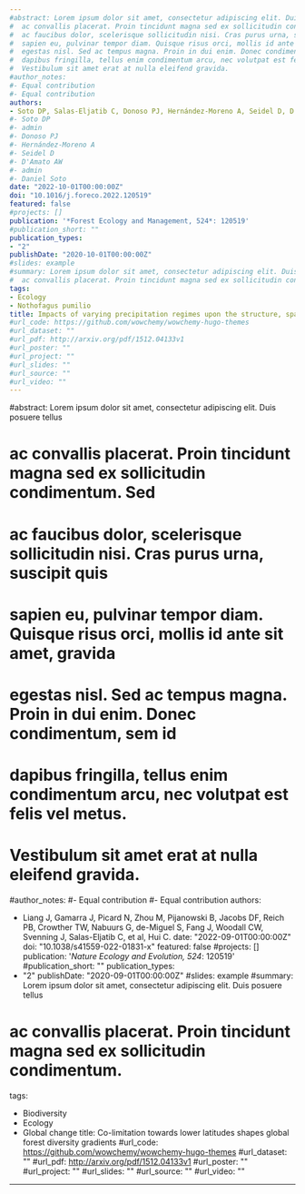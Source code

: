 ```yaml
---
#abstract: Lorem ipsum dolor sit amet, consectetur adipiscing elit. Duis posuere tellus
#  ac convallis placerat. Proin tincidunt magna sed ex sollicitudin condimentum. Sed
#  ac faucibus dolor, scelerisque sollicitudin nisi. Cras purus urna, suscipit quis
#  sapien eu, pulvinar tempor diam. Quisque risus orci, mollis id ante sit amet, gravida
#  egestas nisl. Sed ac tempus magna. Proin in dui enim. Donec condimentum, sem id
#  dapibus fringilla, tellus enim condimentum arcu, nec volutpat est felis vel metus.
#  Vestibulum sit amet erat at nulla eleifend gravida.
#author_notes:
#- Equal contribution
#- Equal contribution
authors:
- Soto DP, Salas-Eljatib C, Donoso PJ, Hernández-Moreno A, Seidel D, D'Amato AW
#- Soto DP 
#- admin 
#- Donoso PJ 
#- Hernández-Moreno A
#- Seidel D 
#- D'Amato AW
#- admin
#- Daniel Soto
date: "2022-10-01T00:00:00Z"
doi: "10.1016/j.foreco.2022.120519"
featured: false
#projects: []
publication: '*Forest Ecology and Management, 524*: 120519'
#publication_short: ""
publication_types:
- "2"
publishDate: "2020-10-01T00:00:00Z"
#slides: example
#summary: Lorem ipsum dolor sit amet, consectetur adipiscing elit. Duis posuere tellus
#  ac convallis placerat. Proin tincidunt magna sed ex sollicitudin condimentum.
tags:
- Ecology
- Nothofagus pumilio
title: Impacts of varying precipitation regimes upon the structure, spatial patterns, and productivity of Nothofagus pumilio-dominated old-growth forests in Patagonia
#url_code: https://github.com/wowchemy/wowchemy-hugo-themes
#url_dataset: ""
#url_pdf: http://arxiv.org/pdf/1512.04133v1
#url_poster: ""
#url_project: ""
#url_slides: ""
#url_source: ""
#url_video: ""
---
```

#abstract: Lorem ipsum dolor sit amet, consectetur adipiscing elit. Duis posuere tellus
#  ac convallis placerat. Proin tincidunt magna sed ex sollicitudin condimentum. Sed
#  ac faucibus dolor, scelerisque sollicitudin nisi. Cras purus urna, suscipit quis
#  sapien eu, pulvinar tempor diam. Quisque risus orci, mollis id ante sit amet, gravida
#  egestas nisl. Sed ac tempus magna. Proin in dui enim. Donec condimentum, sem id
#  dapibus fringilla, tellus enim condimentum arcu, nec volutpat est felis vel metus.
#  Vestibulum sit amet erat at nulla eleifend gravida.
#author_notes:
#- Equal contribution
#- Equal contribution
authors:
- Liang J, Gamarra J, Picard N, Zhou M, Pijanowski B, Jacobs DF, Reich PB, Crowther TW, Nabuurs G, de-Miguel S, Fang J, Woodall CW, Svenning J, Salas-Eljatib C, et al, Hui C.
date: "2022-09-01T00:00:00Z"
doi: "10.1038/s41559-022-01831-x"
featured: false
#projects: []
publication: '*Nature Ecology and Evolution, 524*: 120519'
#publication_short: ""
publication_types:
- "2"
publishDate: "2020-09-01T00:00:00Z"
#slides: example
#summary: Lorem ipsum dolor sit amet, consectetur adipiscing elit. Duis posuere tellus
#  ac convallis placerat. Proin tincidunt magna sed ex sollicitudin condimentum.
tags:
- Biodiversity
- Ecology
- Global change
title: Co-limitation towards lower latitudes shapes global forest diversity gradients
#url_code: https://github.com/wowchemy/wowchemy-hugo-themes
#url_dataset: ""
#url_pdf: http://arxiv.org/pdf/1512.04133v1
#url_poster: ""
#url_project: ""
#url_slides: ""
#url_source: ""
#url_video: ""
---